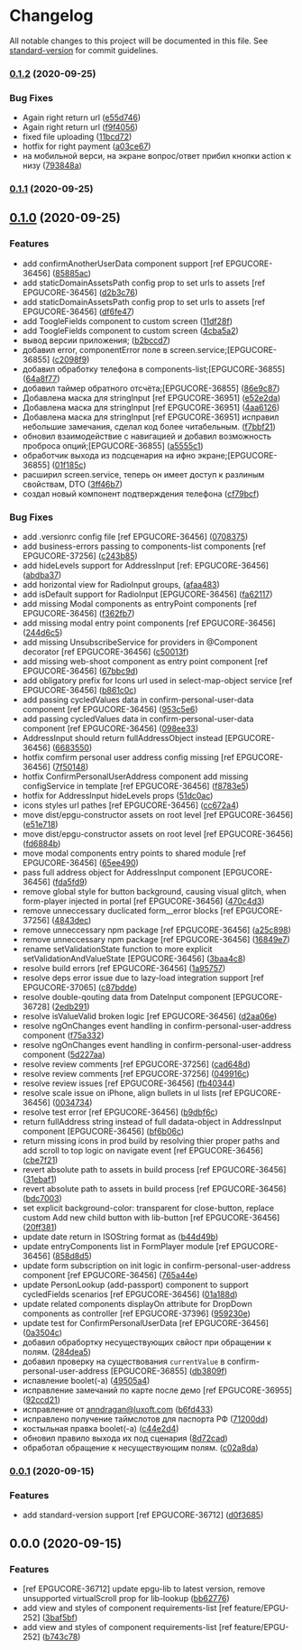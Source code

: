 # Changelog

All notable changes to this project will be documented in this file. See [standard-version](https://github.com/conventional-changelog/standard-version) for commit guidelines.

### [0.1.2](https://git.gosuslugi.local///compare/v0.1.1...v0.1.2) (2020-09-25)


### Bug Fixes

* Again right return url ([e55d746](https://git.gosuslugi.local///commit/e55d746161971b825fc00a432f400b99140b676d))
* Again right return url ([f9f4056](https://git.gosuslugi.local///commit/f9f4056c384cf802e247d22ae7503b41251f6f0c))
* fixed file uploading ([11bcd72](https://git.gosuslugi.local///commit/11bcd72e90bc9e015d3caf1a174810eaaff25e4d))
* hotfix for right payment ([a03ce67](https://git.gosuslugi.local///commit/a03ce672ff01d4dabdd16a6e36fc769959ae583a))
* на мобильной верси, на экране вопрос/ответ прибил кнопки action к низу ([793848a](https://git.gosuslugi.local///commit/793848a1f93b0de2ca2bcc7a6589f6463554a5f0))

### [0.1.1](https://git.gosuslugi.local///compare/v0.1.0...v0.1.1) (2020-09-25)

## [0.1.0](https://git.gosuslugi.local///compare/v0.0.1...v0.1.0) (2020-09-25)


### Features

* add confirmAnotherUserData component support [ref EPGUCORE-36456] ([85885ac](https://git.gosuslugi.local///commit/85885accedf22beab71e060b411f8ab3bb0ab2bd))
* add staticDomainAssetsPath config prop to set urls to assets [ref EPGUCORE-36456] ([d2b3c76](https://git.gosuslugi.local///commit/d2b3c7622d0976156de8351896435310dcc82e8e))
* add staticDomainAssetsPath config prop to set urls to assets [ref EPGUCORE-36456] ([df6fe47](https://git.gosuslugi.local///commit/df6fe47178e7b1d3b7dc86f6bc8e8d4b64165513))
* add ToogleFields component to custom screen ([11df28f](https://git.gosuslugi.local///commit/11df28f8626683fd79d14a1874219d78971b12e3))
* add ToogleFields component to custom screen ([4cba5a2](https://git.gosuslugi.local///commit/4cba5a297371a86d302800f462dd8c2e212c2164))
* вывод версии приложения; ([b2bccd7](https://git.gosuslugi.local///commit/b2bccd7193d1254bea600524db7f3d75f502f065))
* добавил error, componentError поле в screen.service;[EPGUCORE-36855] ([c2098f9](https://git.gosuslugi.local///commit/c2098f92bf83ea81a822c2b495aaf54bd346f921))
* добавил обработку телефона в components-list;[EPGUCORE-36855] ([64a8f77](https://git.gosuslugi.local///commit/64a8f774c8082bceb226978ebf699eccdf42c168))
* добавил таймер обратного отсчёта;[EPGUCORE-36855] ([86e9c87](https://git.gosuslugi.local///commit/86e9c87105046d19af209ff9f78f2cabb1b91305))
* Добавлена маска для stringInput [ref EPGUCORE-36951] ([e52e2da](https://git.gosuslugi.local///commit/e52e2dac105f8750d8613d024a2623e4cb28af94))
* Добавлена маска для stringInput [ref EPGUCORE-36951] ([4aa6126](https://git.gosuslugi.local///commit/4aa61264316ec7a956884e28b64c55f09b372809))
* Добавлена маска для stringInput [ref EPGUCORE-36951] исправил небольшие замечания, сделал код более читабельным. ([f7bbf21](https://git.gosuslugi.local///commit/f7bbf21e3f184c63fb25b6debbab7a21a1323bae))
* обновил взаимодействие с навигацией и добавил возможность проброса опций;[EPGUCORE-36855] ([a5555c1](https://git.gosuslugi.local///commit/a5555c10ecbe79864a16896f70d344ba707ecd2d))
* обработчик выхода из подсценария на ифно экране;[EPGUCORE-36855] ([01f185c](https://git.gosuslugi.local///commit/01f185c8ef7c90f80e35a662ac53195c1b7d1c22))
* расширил screen.service, теперь он имеет доступ к разлиным свойствам, DTO ([3ff46b7](https://git.gosuslugi.local///commit/3ff46b7f114bc9bd22d75dcbd91cbecd19c68508))
* создал новый компонент подтверждения телефона ([cf79bcf](https://git.gosuslugi.local///commit/cf79bcfd074a27e22d636f38e766c26723e63226))


### Bug Fixes

* add .versionrc config file [ref EPGUCORE-36456] ([0708375](https://git.gosuslugi.local///commit/070837569a66322149b9abf413ba7b57f785129a))
* add business-errors passing to components-list components [ref EPGUCORE-37256] ([c243b85](https://git.gosuslugi.local///commit/c243b85fb6c3648ac5cbf1253fde82f50aa8816f))
* add hideLevels support for AddressInput [ref: EPGUCORE-36456] ([abdba37](https://git.gosuslugi.local///commit/abdba37db23c205ad2027cc8c89262c3f4c565fd))
* add horizontal view for RadioInput groups, ([afaa483](https://git.gosuslugi.local///commit/afaa483dbabdb27f0e427fb29433190a421757ac))
* add isDefault support for RadioInput [EPGUCORE-36456] ([fa62117](https://git.gosuslugi.local///commit/fa6211786cc42b3e68e684838e9fe4a952395591))
* add missing Modal components as entryPoint components [ref EPGUCORE-36456] ([f362fb7](https://git.gosuslugi.local///commit/f362fb7f48ecf72b740b12d61cff33d5a1dd9ff3))
* add missing modal entry point components [ref EPGUCORE-36456] ([244d6c5](https://git.gosuslugi.local///commit/244d6c5d37992a984cd6d5c9d60dd622bbd9c5d0))
* add missing UnsubscribeService for providers in @Component decorator [ref EPGUCORE-36456] ([c50013f](https://git.gosuslugi.local///commit/c50013fd8d4c694941bcf22d319a7f4f3d2c786d))
* add missing web-shoot component as entry point component [ref EPGUCORE-36456] ([67bbc9d](https://git.gosuslugi.local///commit/67bbc9decb1e8dc592f13cbd24d130c256552f66))
* add obligatory prefix for Icons url used in select-map-object service [ref EPGUCORE-36456] ([b861c0c](https://git.gosuslugi.local///commit/b861c0c4f86861020c0fafaf390113be90795717))
* add passing cycledValues data in confirm-personal-user-data component [ref EPGUCORE-36456] ([953c5e6](https://git.gosuslugi.local///commit/953c5e6bd2a0e410ad8abac8ba03abc8c0425a42))
* add passing cycledValues data in confirm-personal-user-data component [ref EPGUCORE-36456] ([098ee33](https://git.gosuslugi.local///commit/098ee33d220fff426862dc06976fc2caa5cfad54))
* AddressInput should return fullAddressObject instead [EPGUCORE-36456] ([6683550](https://git.gosuslugi.local///commit/66835502644143d551195e0704c8ce2cafd48cd3))
* hotfix comfirm personal user address config missing [ref EPGUCORE-36456] ([7f50148](https://git.gosuslugi.local///commit/7f5014885f6b98b41d5ebbf174fe9fd9e5023a8d))
* hotfix ConfirmPersonalUserAddress component add missing configService in template [ref EPGUCORE-36456] ([f8783e5](https://git.gosuslugi.local///commit/f8783e56e833f68d88fefa073863a479e7cef6e3))
* hotfix for AddressInput hideLevels props ([51dc0ac](https://git.gosuslugi.local///commit/51dc0acf97f4e350d1c9a1e80cb5c619a5b6157f))
* icons styles url pathes [ref EPGUCORE-36456] ([cc672a4](https://git.gosuslugi.local///commit/cc672a48a7f10bb357eb57064424b9e644478b54))
* move dist/epgu-constructor assets on root level [ref EPGUCORE-36456] ([e51e718](https://git.gosuslugi.local///commit/e51e7181f82ab42a69565ea760503243f2fa567f))
* move dist/epgu-constructor assets on root level [ref EPGUCORE-36456] ([fd6884b](https://git.gosuslugi.local///commit/fd6884ba83d02636643b06aceceda2e00b1e2272))
* move modal components entry points to shared module [ref EPGUCORE-36456] ([65ee490](https://git.gosuslugi.local///commit/65ee490d7618c6540977696397c3539de140e800))
* pass full address object for AddressInput component [EPGUCORE-36456] ([fda5fd9](https://git.gosuslugi.local///commit/fda5fd98368c215e5993640dcd957e44de2ce38c))
* remove global style for button background, causing visual glitch, when form-player injected in portal [ref EPGUCORE-36456] ([470c4d3](https://git.gosuslugi.local///commit/470c4d336b85d4d78f097475c08fa64eb328e0e4))
* remove unneccessary duclicated form__error blocks [ref EPGUCORE-37256] ([4843dec](https://git.gosuslugi.local///commit/4843dec25d32cccf73e20a8a7b50aff5b56d53e4))
* remove unneccessary npm package [ref EPGUCORE-36456] ([a25c898](https://git.gosuslugi.local///commit/a25c898d1ad0aa519cd4d07159b68a38d94924ba))
* remove unneccessary npm package [ref EPGUCORE-36456] ([16849e7](https://git.gosuslugi.local///commit/16849e71fc69fdde6be4e8f10faef8683a924298))
* rename setValidationState function to more explicit setValidationAndValueState [EPGUCORE-36456] ([3baa4c8](https://git.gosuslugi.local///commit/3baa4c8c07f544e920061e101afbcd4603bc3747))
* resolve build errors [ref EPGUCORE-36456] ([1a95757](https://git.gosuslugi.local///commit/1a95757475012d631ea7362527f2e36cb67a4ca8))
* resolve deps error issue due to lazy-load integration support [ref EPGUCORE-37065] ([c87bdde](https://git.gosuslugi.local///commit/c87bddeae43fec089666e17e90f3300ae1a2610b))
* resolve double-qouting data from DateInput component [EPGUCORE-36728] ([2edb291](https://git.gosuslugi.local///commit/2edb291e7cffc3893aa843de6198d408c814ee7f))
* resolve isValueValid broken logic [ref EPGUCORE-36456] ([d2aa06e](https://git.gosuslugi.local///commit/d2aa06e83e40c2dd557b18d8c964ec404edb703d))
* resolve ngOnChanges event handling in confirm-personal-user-address component ([f75a332](https://git.gosuslugi.local///commit/f75a33205a249db99b5f920bf5e4104c6534b1e5))
* resolve ngOnChanges event handling in confirm-personal-user-address component ([5d227aa](https://git.gosuslugi.local///commit/5d227aae34eaa783145b7e018b94814ea7dc113d))
* resolve review comments [ref EPGUCORE-37256] ([cad648d](https://git.gosuslugi.local///commit/cad648d49420d2988c2e77936a0c39b9fcc4283a))
* resolve review comments [ref EPGUCORE-37256] ([049916c](https://git.gosuslugi.local///commit/049916c8af34893ded243146fcb4be37811487da))
* resolve review issues [ref EPGUCORE-36456] ([fb40344](https://git.gosuslugi.local///commit/fb403449d9f25246ceef1956fcbdcbacc9b323af))
* resolve scale issue on iPhone, align bullets in ul lists [ref EPGUCORE-36456] ([0034734](https://git.gosuslugi.local///commit/0034734d5ac6be894fd5d4e30b84e80517c31608))
* resolve test error [ref EPGUCORE-36456] ([b9dbf6c](https://git.gosuslugi.local///commit/b9dbf6c9ebc1e68380931be876f939dff19ef2e8))
* return fullAddress string instead of full dadata-object in AddressInput component [EPGUCORE-36456] ([bf6b06c](https://git.gosuslugi.local///commit/bf6b06cd023748309539abfa96d6ecaf28cf5b64))
* return missing icons in prod build by resolving thier proper paths and add scroll to top logic on navigate event [ref EPGUCORE-36456] ([cbe7f21](https://git.gosuslugi.local///commit/cbe7f2158cd26aaa3e35105e1fd5c59163a820f8))
* revert absolute path to assets in build process [ref EPGUCORE-36456] ([31ebaf1](https://git.gosuslugi.local///commit/31ebaf1db92b832da9d228329b56e6654f74dbab))
* revert absolute path to assets in build process [ref EPGUCORE-36456] ([bdc7003](https://git.gosuslugi.local///commit/bdc70030aba06aae037386ff80f2bd7b6c6a939a))
* set explicit background-color: transparent for close-button, replace custom Add new child button with lib-button [ref EPGUCORE-36456] ([20ff381](https://git.gosuslugi.local///commit/20ff3815f4d053f6faf4e61d72938aba86da85e8))
* update date return in ISOString format as ([b44d49b](https://git.gosuslugi.local///commit/b44d49bdfefac3a47fedd85ff4e8ea1241ac80c5))
* update entryComponents list in FormPlayer module [ref EPGUCORE-36456] ([858d8d5](https://git.gosuslugi.local///commit/858d8d5d580c32a04f6f47f56df55db6b99f77ff))
* update form subscription on init logic in confirm-personal-user-address component [ref EPGUCORE-36456] ([765a44e](https://git.gosuslugi.local///commit/765a44e3cf1fee1d862c2f67cc01a56ca0bd442e))
* update PersonLookup (add-passport) component to support cycledFields scenarios [ref EPGUCORE-36456] ([01a188d](https://git.gosuslugi.local///commit/01a188d498690e97180406febfbcb08932b30dc4))
* update related components displayOn attribute for DropDown components as controller [ref EPGUCORE-37396] ([959230e](https://git.gosuslugi.local///commit/959230ed7434947a807a41a66b513cee8c581d7b))
* update test for ConfirmPersonalUserData [ref EPGUCORE-36456] ([0a3504c](https://git.gosuslugi.local///commit/0a3504c81855703766ad7b6594b8444631478c2b))
* добавил обрабортку несуществующих свйост при обращении к полям. ([284dea5](https://git.gosuslugi.local///commit/284dea598577e3cc5ddc0713372d40691cf9d7be))
* добавил проверку на существования `currentValue` в confirm-personal-user-address [EPGUCORE-36855] ([db3809f](https://git.gosuslugi.local///commit/db3809f7fafba1d579b1134b8af5a45303ab6873))
* испавление boolet(-a) ([49505a4](https://git.gosuslugi.local///commit/49505a4eb96cecdbd6ae0656b319df4bbac05e7e))
* исправление замечаний по карте после демо [ref EPGUCORE-36955] ([92ccd21](https://git.gosuslugi.local///commit/92ccd2154ba142dfd35e6f9b481e561ac10911f5))
* исправление от anndragan@luxoft.com ([b6fd433](https://git.gosuslugi.local///commit/b6fd4339b4e6a72478b2a1ac21618e409fd1a7e0))
* исправлено получение таймслотов для паспорта РФ ([71200dd](https://git.gosuslugi.local///commit/71200dded78f8d449f6d2d4bbbe10c2afc02ac66))
* костыльная правка boolet(-a) ([c44e2d4](https://git.gosuslugi.local///commit/c44e2d49b7a720b9a339e14919d1abca9e686a52))
* обновил правило выхода их под сценария ([8d72cad](https://git.gosuslugi.local///commit/8d72cadb8edee5c060a1842ed22603da4d4d270e))
* обработал обращение к несуществующим полям. ([c02a8da](https://git.gosuslugi.local///commit/c02a8daa4095b64e48c30e53855cda297d0491d6))

### [0.0.1](https://git.gosuslugi.local///compare/v0.0.0...v0.0.1) (2020-09-15)


### Features

* add standard-version support [ref EPGUCORE-36712] ([d0f3685](https://git.gosuslugi.local///commit/d0f3685ca3a62a4f06c91e6bc5f89f9e7ae918b4))

## 0.0.0 (2020-09-15)


### Features

* [ref EPGUCORE-36712] update epgu-lib to latest version, remove unsupported virtualScroll prop for lib-lookup ([bb62776](https://git.gosuslugi.local///commit/bb62776d07ecb1a3cc5e47b363a1df77f09d080b))
* add view and styles of component requirements-list [ref feature/EPGU-252] ([3baf5bf](https://git.gosuslugi.local///commit/3baf5bf6aa5a7fdaa51867e567fb735d98a55e55))
* add view and styles of component requirements-list [ref feature/EPGU-252] ([b743c78](https://git.gosuslugi.local///commit/b743c78548a6196d7fbe9a90e441019aab1ff443))
